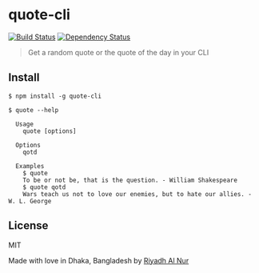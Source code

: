# quote-cli  
[![Build Status](https://travis-ci.org/riyadhalnur/quote-cli.svg?branch=master)](https://travis-ci.org/riyadhalnur/quote-cli) [![Dependency Status](https://dependencyci.com/github/riyadhalnur/quote-cli/badge)](https://dependencyci.com/github/riyadhalnur/quote-cli)

> Get a random quote or the quote of the day in your CLI


## Install

```
$ npm install -g quote-cli
```

```
$ quote --help

  Usage
    quote [options]

  Options
    qotd

  Examples
    $ quote
    To be or not be, that is the question. - William Shakespeare
    $ quote qotd
    Wars teach us not to love our enemies, but to hate our allies. - W. L. George
```

## License

MIT  


Made with love in Dhaka, Bangladesh by [Riyadh Al Nur](http://twitter.com/riyadhalnur)
